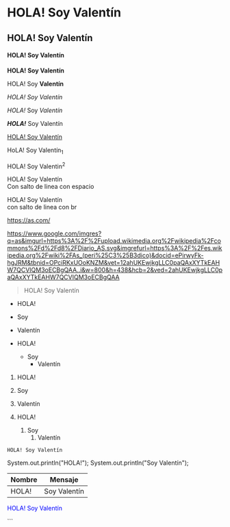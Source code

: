 # HOLA! Soy Valentín  

## HOLA! Soy Valentín  

#### HOLA! Soy Valentín 

**HOLA! Soy Valentín**  

HOLA! Soy **Valentín**  

*HOLA! Soy Valentín*  

*HOLA!* Soy *Valentín*  

***HOLA!*** Soy Valentín 

<u>HOLA! Soy Valentín</u>  

HoLA! Soy Valentín<sub>1</sub>  

HOLA! Soy Valentin<sup>2</sup>  

HOLA! Soy Valentín    
Con salto de linea con espacio

HOLA! Soy Valentín<br>
con salto de linea con br 

https://as.com/

https://www.google.com/imgres?q=as&imgurl=https%3A%2F%2Fupload.wikimedia.org%2Fwikipedia%2Fcommons%2Fd%2Fd8%2FDiario_AS.svg&imgrefurl=https%3A%2F%2Fes.wikipedia.org%2Fwiki%2FAs_(peri%25C3%25B3dico)&docid=ePirwyFk-hgJRM&tbnid=OPciRKxUOoKNZM&vet=12ahUKEwjkgLLC0paQAxXYTkEAHW7QCVIQM3oECBgQAA..i&w=800&h=438&hcb=2&ved=2ahUKEwjkgLLC0paQAxXYTkEAHW7QCVIQM3oECBgQAA

> HOLA! Soy Valentín

- HOLA!  
- Soy  
- Valentín

- HOLA!  
  - Soy  
    - Valentín
   
1. HOLA!  
2. Soy  
3. Valentín  
   
1. HOLA!  
   1. Soy  
      1. Valentín
     
`HOLA! Soy Valentín`  

System.out.println("HOLA!");
System.out.println("Soy Valentín");


| Nombre | Mensaje      |
| ------ | ------------ |
| HOLA!  | Soy Valentín |

<p style="color:blue;">HOLA! Soy Valentín</p> <!-- Añade HTML --> ```
